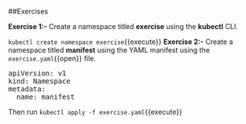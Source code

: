 ##Exercises

**Exercise 1:-**
Create a namespace titled **exercise** using the **kubectl** CLI.

`kubectl create namespace exercise`{{execute}}
**Exercise 2:-**
Create a namespace titled **manifest** using the YAML manifest using the `exercise.yaml`{{open}} file.

<pre class="file"
data-filename="exercise.yaml"
data-target="replace">
apiVersion: v1
kind: Namespace
metadata:
  name: manifest</pre>
  
Then run `kubectl apply -f exercise.yaml`{{execute}}
